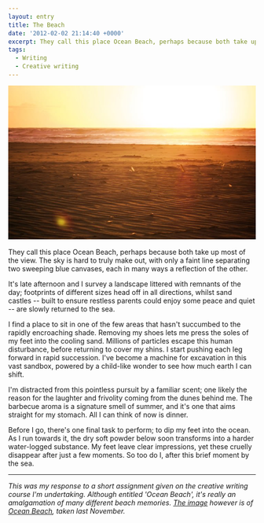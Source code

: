 ```yaml
---
layout: entry
title: The Beach
date: '2012-02-02 21:14:40 +0000'
excerpt: They call this place Ocean Beach, perhaps because both take up most of the view. The sky is hard to truly make out, with only a faint line separating two sweeping blue canvases, each in many ways a reflection of the other.
tags:
  - Writing
  - Creative writing
---
```

![Ocean Beach, San Francisco](/assets/images/2012/02/the_beach.jpg)

They call this place Ocean Beach, perhaps because both take up most of the view. The sky is hard to truly make out, with only a faint line separating two sweeping blue canvases, each in many ways a reflection of the other.

It's late afternoon and I survey a landscape littered with remnants of the day; footprints of different sizes head off in all directions, whilst sand castles -- built to ensure restless parents could enjoy some peace and quiet -- are slowly returned to the sea.

I find a place to sit in one of the few areas that hasn't succumbed to the rapidly encroaching shade. Removing my shoes lets me press the soles of my feet into the cooling sand. Millions of particles escape this human disturbance, before returning to cover my shins. I start pushing each leg forward in rapid succession. I've become a machine for excavation in this vast sandbox, powered by a child-like wonder to see how much earth I can shift.

I'm distracted from this pointless pursuit by a familiar scent; one likely the reason for the laughter and frivolity coming from the dunes behind me. The barbecue aroma is a signature smell of summer, and it's one that aims straight for my stomach. All I can think of now is dinner.

Before I go, there's one final task to perform; to dip my feet into the ocean. As I run towards it, the dry soft powder below soon transforms into a harder water-logged substance. My feet leave clear impressions, yet these cruelly disappear after just a few moments. So too do I, after this brief moment by the sea.

* * * 

*This was my response to a short assignment given on the creative writing course I'm undertaking. Although entitled 'Ocean Beach', it's really an amalgamation of many different beach memories. [The image][1] however is of [Ocean Beach][2], taken last November.*

[1]: https://www.flickr.com/photos/paulrobertlloyd/6527794445/
[2]: http://en.wikipedia.org/wiki/Ocean_Beach,_San_Francisco,_California